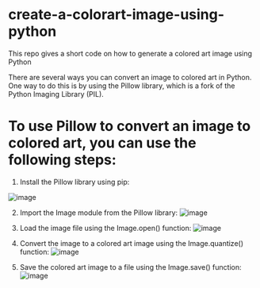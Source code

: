 # create-a-colorart-image-using-python
This repo gives a short code on how to generate a colored art image using Python


There are several ways you can convert an image to colored art in Python. One way to do this is by using the Pillow library, which is a fork of the Python Imaging Library (PIL).

# To use Pillow to convert an image to colored art, you can use the following steps:

1. Install the Pillow library using pip:

![image](https://user-images.githubusercontent.com/41402706/211160347-6284e267-8471-4c2e-a018-b148df99b3da.png)


2. Import the Image module from the Pillow library:
![image](https://user-images.githubusercontent.com/41402706/211160329-96b38fcb-3472-47bc-a891-da83909c9a41.png)


3. Load the image file using the Image.open() function:
![image](https://user-images.githubusercontent.com/41402706/211160306-9d1910b5-3e4f-4434-99e0-87e5a1f1de18.png)


4. Convert the image to a colored art image using the Image.quantize() function:
![image](https://user-images.githubusercontent.com/41402706/211160287-1b39d9a5-dc4f-493c-9b56-e1447b9b0488.png)


5. Save the colored art image to a file using the Image.save() function:
![image](https://user-images.githubusercontent.com/41402706/211160269-488cdb09-fa5f-4da8-b28a-84be1ab02d2e.png)
